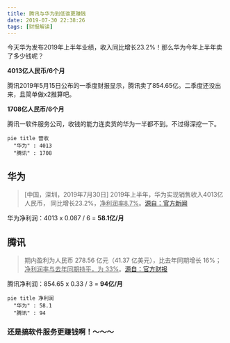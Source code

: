 ```yaml
---
title: 腾讯与华为到低谁更赚钱
date: 2019-07-30 22:38:26
tags: [财报解读]
---
```


今天华为发布2019年上半年业绩，收入同比增长23.2%！那么华为今年上半年卖了多少钱呢？

**4013亿人民币/6个月**

腾讯2019年5月15日公布的一季度财报显示，腾讯卖了854.65亿。二季度还没出来，且简单做x2推算吧。

**1708亿人民币/6个月**

腾讯一软件服务公司，收钱的能力连卖货的华为一半都不到。不过得深挖一下。

``` mermaid
pie title 营收
  "华为" : 4013
  "腾讯" : 1708
```


## 华为

> \[中国，深圳，2019年7月30日] 2019年上半年，华为实现销售收入4013亿人民币，
同比增长23.2%，<u>净利润率8.7%</u>。[源自：官方新闻](https://www.huawei.com/cn/press-events/news/2019/7/huawei-announces-h1-2019-revenue)

华为净利润：4013 x 0.087 / 6 = __58.1亿/月__

## 腾讯

> 期内盈利为人民币 278.56 亿元（41.37 亿美元），比去年同期增长 16%；<u>净利润率与去年同期持平，为
  33%</u>。[源自：官方财报](http://www.tencent.com/zh-cn/articles/15000771557911821.pdf)

腾讯净利润：854.65 x 0.33 / 3 = __94亿/月__

``` mermaid
pie title 净利润
  "华为" : 58.1
  "腾讯" : 94
```

### 还是搞软件服务更赚钱啊！～～～
